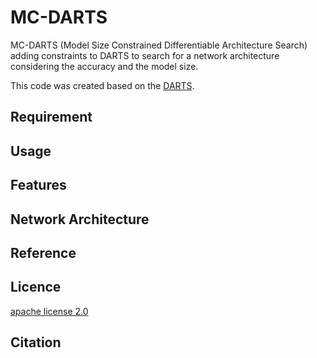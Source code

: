 # MC-DARTS

MC-DARTS (Model Size Constrained Differentiable
Architecture Search) adding constraints to DARTS to search for a network architecture considering the accuracy and the model size.

This code was created based on the [DARTS](https://github.com/quark0/darts).

## Requirement


## Usage


## Features

## Network Architecture


## Reference


## Licence

[apache license 2.0](https://github.com/itigo-11111/MC-DARTS/blob/main/LICENSE)


## Citation

